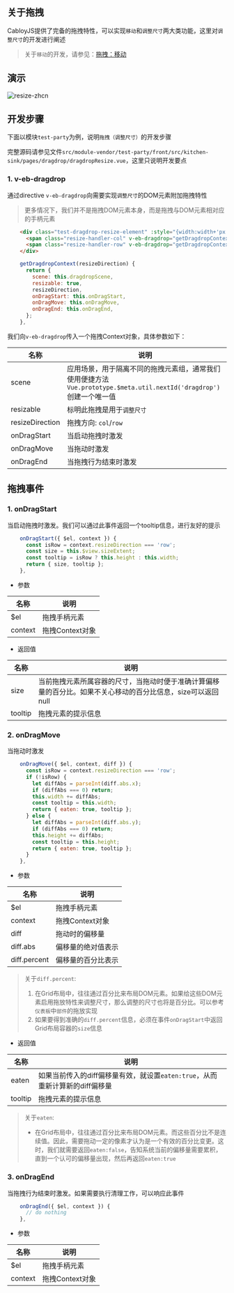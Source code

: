 ## 关于拖拽

CabloyJS提供了完备的拖拽特性，可以实现`移动`和`调整尺寸`两大类功能，这里对`调整尺寸`的开发进行阐述

> 关于`移动`的开发，请参见：[拖拽：移动](https://cabloy.com/zh-cn/articles/dragdrop-move.html)

## 演示

![resize-zhcn](https://admin.cabloy.com/api/a/file/file/download/3ce656778fda4433aabaa73ef48e0402.gif)

## 开发步骤

下面以模块`test-party`为例，说明`拖拽（调整尺寸）`的开发步骤

完整源码请参见文件`src/module-vendor/test-party/front/src/kitchen-sink/pages/dragdrop/dragdropResize.vue`，这里只说明开发要点

### 1. v-eb-dragdrop

通过directive `v-eb-dragdrop`向需要实现`调整尺寸`的DOM元素附加拖拽特性

> 更多情况下，我们并不是拖拽DOM元素本身，而是拖拽与DOM元素相对应的手柄元素

``` html
    <div class="test-dragdrop-resize-element" :style="{width:width+'px',height:height+'px'}">
      <span class="resize-handler-col" v-eb-dragdrop="getDragdropContext('col')"></span>
      <span class="resize-handler-row" v-eb-dragdrop="getDragdropContext('row')"></span>
    </div>
```

``` javascript
    getDragdropContext(resizeDirection) {
      return {
        scene: this.dragdropScene,
        resizable: true,
        resizeDirection,
        onDragStart: this.onDragStart,
        onDragMove: this.onDragMove,
        onDragEnd: this.onDragEnd,
      };
    },
```

我们向`v-eb-dragdrop`传入一个拖拽Context对象，具体参数如下：

|名称|说明|
|--|--|
|scene|应用场景，用于隔离不同的拖拽元素组，通常我们使用便捷方法`Vue.prototype.$meta.util.nextId('dragdrop')`创建一个唯一值|
|resizable|标明此拖拽是用于`调整尺寸`|
|resizeDirection|拖拽方向: `col`/`row`|
|onDragStart|当启动拖拽时激发|
|onDragMove|当拖动时激发|
|onDragEnd|当拖拽行为结束时激发|

## 拖拽事件

### 1. onDragStart

当启动拖拽时激发。我们可以通过此事件返回一个tooltip信息，进行友好的提示

``` javascript
    onDragStart({ $el, context }) {
      const isRow = context.resizeDirection === 'row';
      const size = this.$view.sizeExtent;
      const tooltip = isRow ? this.height : this.width;
      return { size, tooltip };
    },
```

- 参数

|名称|说明|
|--|--|
|$el|拖拽手柄元素|
|context|拖拽Context对象|

- 返回值

|名称|说明|
|--|--|
|size|当前拖拽元素所属容器的尺寸，当拖动时便于准确计算偏移量的百分比。如果不关心移动的百分比信息，size可以返回null|
|tooltip|拖拽元素的提示信息|

### 2. onDragMove

当拖动时激发

``` javascript
    onDragMove({ $el, context, diff }) {
      const isRow = context.resizeDirection === 'row';
      if (!isRow) {
        let diffAbs = parseInt(diff.abs.x);
        if (diffAbs === 0) return;
        this.width += diffAbs;
        const tooltip = this.width;
        return { eaten: true, tooltip };
      } else {
        let diffAbs = parseInt(diff.abs.y);
        if (diffAbs === 0) return;
        this.height += diffAbs;
        const tooltip = this.height;
        return { eaten: true, tooltip };
      }
    },
```

- 参数

|名称|说明|
|--|--|
|$el|拖拽手柄元素|
|context|拖拽Context对象|
|diff|拖动时的偏移量|
|diff.abs|偏移量的绝对值表示|
|diff.percent|偏移量的百分比表示|

> 关于`diff.percent`: 
> 1. 在Grid布局中，往往通过百分比来布局DOM元素。如果给这些DOM元素启用拖放特性来调整尺寸，那么调整的尺寸也将是百分比。可以参考`仪表板`中`部件`的拖放实现
> 2. 如果要得到准确的`diff.percent`信息，必须在事件`onDragStart`中返回Grid布局容器的`size`信息

- 返回值

|名称|说明|
|--|--|
|eaten|如果当前传入的diff偏移量有效，就设置`eaten:true`，从而重新计算新的diff偏移量|
|tooltip|拖拽元素的提示信息|

> 关于`eaten`: 
>  - 在Grid布局中，往往通过百分比来布局DOM元素。而这些百分比不是连续值。因此，需要拖动一定的像素才认为是一个有效的百分比变更。这时，我们就需要返回`eaten:false`，告知系统当前的偏移量需要累积，直到一个认可的偏移量出现，然后再返回`eaten:true`

### 3. onDragEnd

当拖拽行为结束时激发。如果需要执行清理工作，可以响应此事件

``` javascript
    onDragEnd({ $el, context }) {
      // do nothing
    },
```

- 参数

|名称|说明|
|--|--|
|$el|拖拽手柄元素|
|context|拖拽Context对象|
